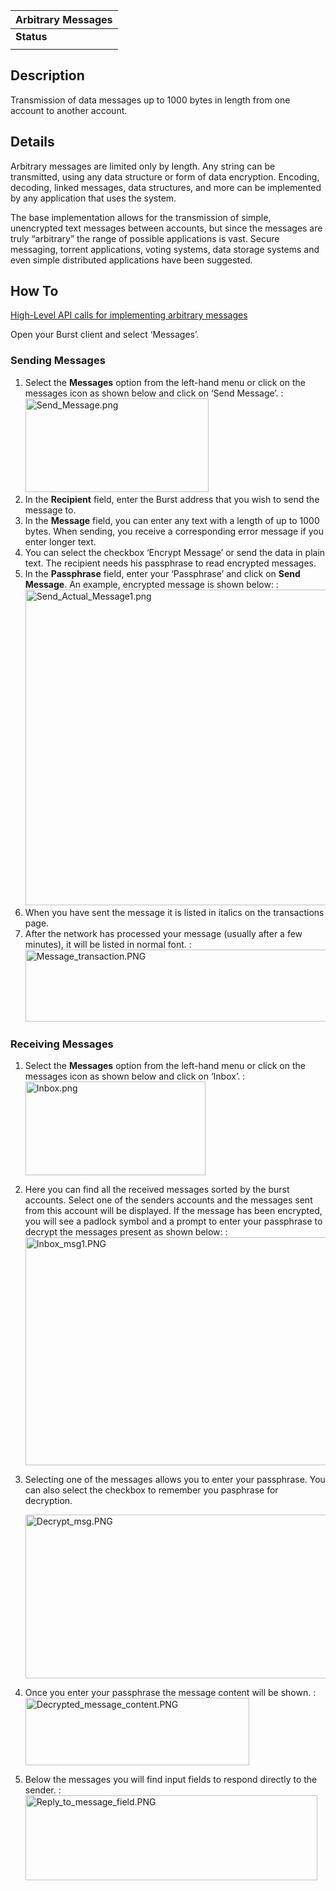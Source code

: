 <languages/>

| Arbitrary Messages |
|--------------------|
| **Status**         |
||

Description
-----------

Transmission of data messages up to 1000 bytes in length from one account to another account.

Details
-------

Arbitrary messages are limited only by length. Any string can be transmitted, using any data structure or form of data encryption. Encoding, decoding, linked messages, data structures, and more can be implemented by any application that uses the system.

The base implementation allows for the transmission of simple, unencrypted text messages between accounts, but since the messages are truly “arbitrary” the range of possible applications is vast. Secure messaging, torrent applications, voting systems, data storage systems and even simple distributed applications have been suggested.

How To
------

[High-Level API calls for implementing arbitrary messages](https://burstwiki.org/wiki/The_Burst_API#Arbitrary_Message_System_Operations)

Open your Burst client and select ‘Messages’.

### Sending Messages

1.  Select the **Messages** option from the left-hand menu or click on the messages icon as shown below and click on ‘Send Message’.
    :<img src="Send_Message.png" title="fig:Send_Message.png" alt="Send_Message.png" width="293" height="150" />
2.  In the **Recipient** field, enter the Burst address that you wish to send the message to.
3.  In the **Message** field, you can enter any text with a length of up to 1000 bytes. When sending, you receive a corresponding error message if you enter longer text.
4.  You can select the checkbox ‘Encrypt Message’ or send the data in plain text. The recipient needs his passphrase to read encrypted messages.
5.  In the **Passphrase** field, enter your ‘Passphrase’ and click on **Send Message**. An example, encrypted message is shown below:
    :<img src="Send_Actual_Message1.png" title="fig:Send_Actual_Message1.png" alt="Send_Actual_Message1.png" width="590" height="505" />
6.  When you have sent the message it is listed in italics on the transactions page.
7.  After the network has processed your message (usually after a few minutes), it will be listed in normal font.
    :<img src="Message_transaction.PNG" title="fig:Message_transaction.PNG" alt="Message_transaction.PNG" width="698" height="115" />

### Receiving Messages

1.  Select the **Messages** option from the left-hand menu or click on the messages icon as shown below and click on ‘Inbox’.
    :<img src="Inbox.png" title="fig:Inbox.png" alt="Inbox.png" width="288" height="150" />
2.  Here you can find all the received messages sorted by the burst accounts. Select one of the senders accounts and the messages sent from this account will be displayed. If the message has been encrypted, you will see a padlock symbol and a prompt to enter your passphrase to decrypt the messages present as shown below:
    :<img src="Inbox_msg1.PNG" title="fig:Inbox_msg1.PNG" alt="Inbox_msg1.PNG" width="717" height="365" />
3.  Selecting one of the messages allows you to enter your passphrase. You can also select the checkbox to remember you pasphrase for decryption.
      
    <img src="Decrypt_msg.PNG" title="fig:Decrypt_msg.PNG" alt="Decrypt_msg.PNG" width="954" height="262" />

4.  Once you enter your passphrase the message content will be shown.
    :<img src="Decrypted_message_content.PNG" title="fig:Decrypted_message_content.PNG" alt="Decrypted_message_content.PNG" width="358" height="108" />
5.  Below the messages you will find input fields to respond directly to the sender.
    :<img src="Reply_to_message_field.PNG" title="fig:Reply_to_message_field.PNG" alt="Reply_to_message_field.PNG" width="467" height="136" />

